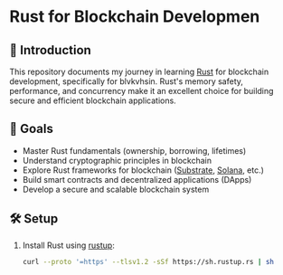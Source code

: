 # Rust for Blockchain Developmen

## 🚀 Introduction  
This repository documents my journey in learning [Rust](w) for blockchain development, specifically for blvkvhsin. Rust's memory safety, performance, and concurrency make it an excellent choice for building secure and efficient blockchain applications.  

## 📌 Goals  
- Master Rust fundamentals (ownership, borrowing, lifetimes)  
- Understand cryptographic principles in blockchain  
- Explore Rust frameworks for blockchain ([Substrate](w), [Solana](w), etc.)  
- Build smart contracts and decentralized applications (DApps)  
- Develop a secure and scalable blockchain system  

## 🛠️ Setup  
1. Install Rust using [rustup](w):  
   ```sh
   curl --proto '=https' --tlsv1.2 -sSf https://sh.rustup.rs | sh
